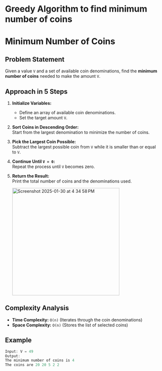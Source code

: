 
# Greedy Algorithm to find minimum number of coins
# Minimum Number of Coins

## Problem Statement
Given a value `V` and a set of available coin denominations, find the **minimum number of coins** needed to make the amount `V`.

## Approach in 5 Steps

1. **Initialize Variables:**  
   - Define an array of available coin denominations.
   - Set the target amount `V`.

2. **Sort Coins in Descending Order:**  
   Start from the largest denomination to minimize the number of coins.

3. **Pick the Largest Coin Possible:**  
   Subtract the largest possible coin from `V` while it is smaller than or equal to `V`.

4. **Continue Until `V = 0`:**  
   Repeat the process until `V` becomes zero.

5. **Return the Result:**  
   Print the total number of coins and the denominations used.
   
   <img width="354" alt="Screenshot 2025-01-30 at 4 34 58 PM" src="https://github.com/user-attachments/assets/6b40373a-ee58-4204-ad80-c96a4eae27c2" />


## Complexity Analysis
- **Time Complexity:** `O(n)` (Iterates through the coin denominations)
- **Space Complexity:** `O(n)` (Stores the list of selected coins)

## Example
```java
Input: V = 49
Output:
The minimum number of coins is 4
The coins are 20 20 5 2 2

